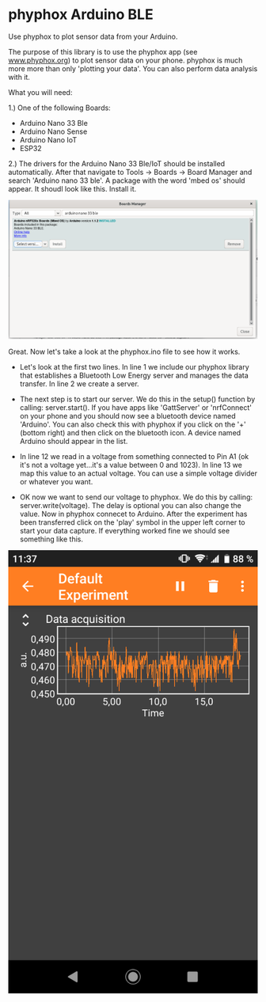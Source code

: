 # phyphox Arduino BLE
Use phyphox to plot sensor data from your Arduino. 

The purpose of this library is to use the phyphox app (see www.phyphox.org) to plot sensor data on your phone. phyphox is much more more than only 'plotting your data'. You can also perform data analysis with it. 


What you will need:

1.) One of the following Boards:

- Arduino Nano 33 Ble
- Arduino Nano Sense
- Arduino Nano IoT
- ESP32

2.) The drivers for the Arduino Nano 33 Ble/IoT should be installed automatically. After that navigate to Tools -> Boards -> Board Manager and search 'Arduino nano 33 ble'. A package with the word 'mbed os' should appear. It shoudl look like this. Install it.

![alt text](https://github.com/AlexanderKrampe/Mbed-ArduinoNano33BLE/blob/master/IDE.png)


Great. Now let's take a look at the phyphox.ino file to see how it works. 

- Let's look at the first two lines. 
In line 1 we include our phyphox library that establishes a Bluetooth Low Energy server and manages the data transfer. In line 2 we create a server. 

- The next step is to start our server. We do this in the setup() function by calling: server.start(). If you have apps like 'GattServer' or 'nrfConnect' on your phone and you should now see a bluetooth device named 'Arduino'. You can also check this with phyphox if you click on the '+' (bottom right) and then click on the bluetooth icon. A device named Arduino should appear in the list. 

- In line 12 we read in a voltage from something connected to Pin A1 (ok it's not a voltage yet...it's a value between 0 and 1023). In line 13 we map this value to an actual voltage. You can use a simple voltage divider or whatever you want. 


- OK now we want to send our voltage to phyphox. We do this by calling: server.write(voltage). The delay is optional you can also change the value. Now in phyphox connecet to Arduino. After the experiment has been transferred click on the 'play' symbol in the upper left corner to start your data capture. If everything worked fine we should see something like this. 

![alt text](https://github.com/AlexanderKrampe/Mbed-ArduinoNano33BLE/blob/master/exp.png)

